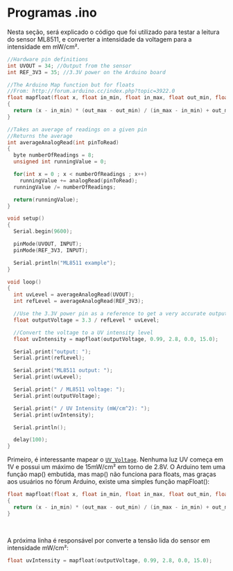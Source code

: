 # Programas .ino

Nesta seção, será explicado o código que foi utilizado para testar a leitura do sensor ML8511, e converter a intensidade da voltagem para a intensidade em mW/cm².

```C
//Hardware pin definitions
int UVOUT = 34; //Output from the sensor
int REF_3V3 = 35; //3.3V power on the Arduino board

//The Arduino Map function but for floats
//From: http://forum.arduino.cc/index.php?topic=3922.0
float mapfloat(float x, float in_min, float in_max, float out_min, float out_max)
{
  return (x - in_min) * (out_max - out_min) / (in_max - in_min) + out_min;
}

//Takes an average of readings on a given pin
//Returns the average
int averageAnalogRead(int pinToRead)
{
  byte numberOfReadings = 8;
  unsigned int runningValue = 0; 

  for(int x = 0 ; x < numberOfReadings ; x++)
    runningValue += analogRead(pinToRead);
  runningValue /= numberOfReadings;

  return(runningValue);  
}

void setup()
{
  Serial.begin(9600);

  pinMode(UVOUT, INPUT);
  pinMode(REF_3V3, INPUT);

  Serial.println("ML8511 example");
}

void loop()
{
  int uvLevel = averageAnalogRead(UVOUT);
  int refLevel = averageAnalogRead(REF_3V3);

  //Use the 3.3V power pin as a reference to get a very accurate output value from sensor
  float outputVoltage = 3.3 / refLevel * uvLevel;

  //Convert the voltage to a UV intensity level
  float uvIntensity = mapfloat(outputVoltage, 0.99, 2.8, 0.0, 15.0); 

  Serial.print("output: ");
  Serial.print(refLevel);

  Serial.print("ML8511 output: ");
  Serial.print(uvLevel);

  Serial.print(" / ML8511 voltage: ");
  Serial.print(outputVoltage);

  Serial.print(" / UV Intensity (mW/cm^2): ");
  Serial.print(uvIntensity);

  Serial.println();

  delay(100);
}
```

Primeiro, é interessante mapear o [`UV_Voltage`](https://t16k-ach2157.readthedocs.io/en/latest/comp/esp.html#notas). Nenhuma luz UV começa em 1V e possui um máximo de 15mW/cm² em torno de 2.8V. O Arduino tem uma função map() embutida, mas map() não funciona para floats, mas graças aos usuários no fórum Arduino, existe uma simples função mapFloat():
```C
float mapfloat(float x, float in_min, float in_max, float out_min, float out_max)
{
  return (x - in_min) * (out_max - out_min) / (in_max - in_min) + out_min;
}
```

<br />

A próxima linha é responsável por converte a tensão lida do sensor em intensidade mW/cm²:
```C
float uvIntensity = mapfloat(outputVoltage, 0.99, 2.8, 0.0, 15.0);
```
